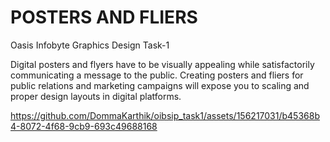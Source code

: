 # POSTERS AND FLIERS

Oasis Infobyte Graphics Design Task-1

Digital posters and flyers have to be visually appealing while satisfactorily communicating a message to the public. Creating posters and fliers for public relations and marketing campaigns will expose you to scaling and proper design layouts in digital platforms.



https://github.com/DommaKarthik/oibsip_task1/assets/156217031/b45368b4-8072-4f68-9cb9-693c49688168

